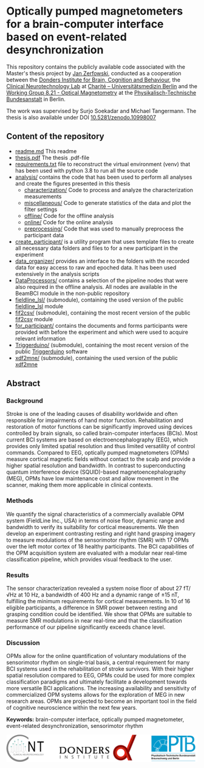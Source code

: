# Optically pumped magnetometers for a brain-computer interface based on event-related desynchronization
This repository contains the publicly available code associated with the Master's thesis project by [Jan Zerfowski](https://janzerfowski.de), conducted as a cooperation between the [Donders Institute for Brain, Cognition and Behaviour](https://www.ru.nl/donders/), the [Clinical Neurotechnology Lab](http://www.clinical-neurotechnology.com/) at [Charité – Universitätsmedizin Berlin](https://www.charite.de/) and the [Working Group 8.21 - Optical Magnetometry](https://www.ptb.de/cms/en/ptb/fachabteilungen/abt8/ag-821.html) at the [Physikalisch-Technische Bundesanstalt](https://www.ptb.de/cms/en.html) in Berlin.

The work was supervised by Surjo Soekadar and Michael Tangermann. The thesis is also available under DOI [10.5281/zenodo.10998007](https://doi.org/10.5281/zenodo.10998007)

## Content of the repository
- [readme.md](./readme.md) This readme
- [thesis.pdf](./thesis.pdf) The thesis .pdf-file
- [requirements.txt](./requirements.txt) file to reconstruct the virtual environment (venv) that has been used with python 3.8 to run all the source code
- [analysis/](./analysis) contains the code that has been used to perform all analyses and create the figures presented in this thesis
  - [characterization/](./analysis/characterization) Code to process and analyze the characterization measurements
  - [miscellaneous/](./analysis/miscellaneous) Code to generate statistics of the data and plot the filter settings
  - [offline/](./analysis/offline) Code for the offline analysis
  - [online/](./analysis/online) Code for the online analysis
  - [preprocessing/](./analysis/preprocessing) Code that was used to manually preprocess the participant data
- [create_participant/](./create_participant) is a utility program that uses template files to create all necessary data folders and files to for a new participant in the experiment
- [data_organizer/](./data_organizer) provides an interface to the folders with the recorded data for easy access to raw and epoched data. It has been used extensively in the analysis scripts
- [DataProcessors/](./DataProcessors) contains a selection of the pipeline nodes that were also required in the offline analysis. All nodes are available in the BeamBCI module in the non-public repository
- [fieldline_lsl/](./fieldline_lsl) (submodule), containing the used version of the public [fieldline_lsl](https://github.com/jzerfowski/fieldline_lsl) module
- [fif2csv/](./fif2csv) (submodule), containing the most recent version of the public [fif2csv](https://github.com/jzerfowski/fif2csv/) module
- [for_participant/](./for_participant) contains the documents and forms participants were provided with before the experiment and which were used to acquire relevant information
- [Triggerduino/](./Triggerduino) (submodule), containing the most recent version of the public [Triggerduino](https://github.com/jzerfowski/Triggerduino) software
- [xdf2mne/](./xdf2mne) (submodule), containing the used version of the public [xdf2mne](https://github.com/jzerfowski/xdf2mne)

## Abstract
### Background
Stroke is one of the leading causes of disability worldwide and often responsible for impairments of hand motor function.
Rehabilitation and restoration of motor functions can be significantly improved using devices controlled by brain signals, so called brain-computer interfaces (BCIs).
Most current BCI systems are based on electroencephalography (EEG), which provides only limited spatial resolution and thus limited versatility of control commands.
Compared to EEG, optically pumped magnetometers (OPMs) measure cortical magnetic fields without contact to the scalp and provide a higher spatial resolution and bandwidth.
In contrast to superconducting quantum interference device (SQUID)-based magnetoencephalography (MEG), OPMs have low maintenance cost and allow movement in the scanner, making them more applicable in clinical contexts.

### Methods
We quantify the signal characteristics of a commercially available OPM system (FieldLine Inc., USA) in terms of noise floor, dynamic range and bandwidth to verify its suitability for cortical measurements.
We then develop an experiment contrasting resting and right hand grasping imagery to measure modulations of the sensorimotor rhythm (SMR) with 17 OPMs over the left motor cortex of 18 healthy participants.
The BCI capabilities of the OPM acquisition system are evaluated with a modular near real-time classification pipeline, which provides visual feedback to the user.

### Results
The sensor characterization revealed a system noise floor of about 27 fT/√Hz at 10 Hz, a bandwidth of 400 Hz and a dynamic range of ±15 nT, fulfilling the minimum requirements for cortical measurements.
In 10 of 16 eligible participants, a difference in SMR power between resting and grasping condition could be identified.
We show that OPMs are suitable to measure SMR modulations in near real-time and that the classification performance of our pipeline significantly exceeds chance level.

### Discussion
OPMs allow for the online quantification of voluntary modulations of the sensorimotor rhythm on single-trial basis, a central requirement for many BCI systems used in the rehabilitation of stroke survivors.
With their higher spatial resolution compared to EEG, OPMs could be used for more complex classification paradigms and ultimately facilitate a development towards more versatile BCI applications.
The increasing availability and sensitivity of commercialized OPM systems allows for the exploration of MEG in new research areas. OPMs are projected to become an important tool in the field of cognitive neuroscience within the next few years.

**Keywords:** brain-computer interface, optically pumped magnetometer,
	event-related desynchronization, sensorimotor rhythm

![](./misc/logos_bar.png)
